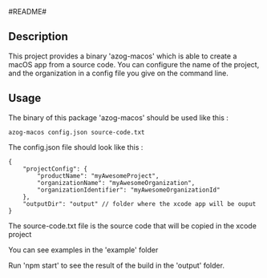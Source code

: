 #README#

## Description
This project provides a binary 'azog-macos' which is able to create a macOS app from a source code.
You can configure the name of the project, and the organization in a config file you give on the command line.

## Usage
The binary of this package 'azog-macos' should be used like this :

```
azog-macos config.json source-code.txt
```

The config.json file should look like this :

```
{
	"projectConfig": {
		"productName": "myAwesomeProject",
		"organizationName": "myAwesomeOrganization",
		"organizationIdentifier": "myAwesomeOrganizationId"
	},
	"outputDir": "output" // folder where the xcode app will be ouput
}
```

The source-code.txt file is the source code that will be copied in the xcode project

You can see examples in the 'example' folder

Run 'npm start' to see the result of the build in the 'output' folder.